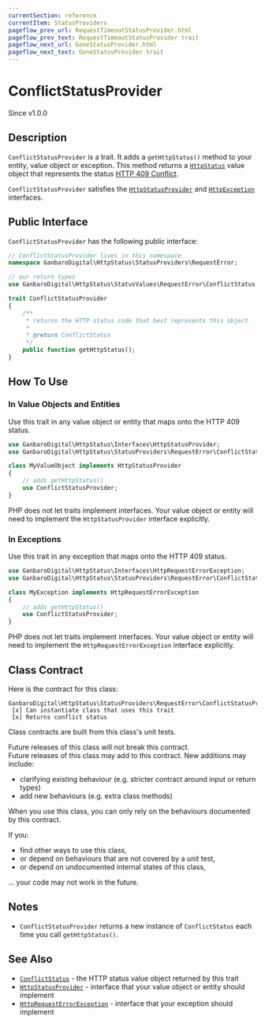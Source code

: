 ```yaml
---
currentSection: reference
currentItem: StatusProviders
pageflow_prev_url: RequestTimeoutStatusProvider.html
pageflow_prev_text: RequestTimeoutStatusProvider trait
pageflow_next_url: GoneStatusProvider.html
pageflow_next_text: GoneStatusProvider trait
---
```


# ConflictStatusProvider

<div class="callout info">
Since v1.0.0
</div>

## Description

`ConflictStatusProvider` is a trait. It adds a `getHttpStatus()` method to your entity, value object or exception. This method returns a [`HttpStatus`](../Interfaces/HttpStatus.html) value object that represents the status [HTTP 409 Conflict](../StatusValues/ConflictStatus.html).

`ConflictStatusProvider` satisfies the [`HttpStatusProvider`](../Interfaces/HttpStatusProvider.html) and [`HttpException`](../Interfaces/HttpException) interfaces.

## Public Interface

`ConflictStatusProvider` has the following public interface:

```php
// ConflictStatusProvider lives in this namespace
namespace GanbaroDigital\HttpStatus\StatusProviders\RequestError;

// our return types
use GanbaroDigital\HttpStatus\StatusValues\RequestError\ConflictStatus;

trait ConflictStatusProvider
{
    /**
     * returns the HTTP status code that best represents this object
     *
     * @return ConflictStatus
     */
    public function getHttpStatus();
}
```

## How To Use

### In Value Objects and Entities

Use this trait in any value object or entity that maps onto the HTTP 409 status.

```php
use GanbaroDigital\HttpStatus\Interfaces\HttpStatusProvider;
use GanbaroDigital\HttpStatus\StatusProviders\RequestError\ConflictStatusProvider;

class MyValueObject implements HttpStatusProvider
{
    // adds getHttpStatus()
    use ConflictStatusProvider;
}
```

PHP does not let traits implement interfaces. Your value object or entity will need to implement the `HttpStatusProvider` interface explicitly.

### In Exceptions

Use this trait in any exception that maps onto the HTTP 409 status.

```php
use GanbaroDigital\HttpStatus\Interfaces\HttpRequestErrorException;
use GanbaroDigital\HttpStatus\StatusProviders\RequestError\ConflictStatusProvider;

class MyException implements HttpRequestErrorException
{
    // adds getHttpStatus()
    use ConflictStatusProvider;
}
```

PHP does not let traits implement interfaces. Your value object or entity will need to implement the `HttpRequestErrorException` interface explicitly.

## Class Contract

Here is the contract for this class:

    GanbaroDigital\HttpStatus\StatusProviders\RequestError\ConflictStatusProvider
     [x] Can instantiate class that uses this trait
     [x] Returns conflict status

Class contracts are built from this class's unit tests.

<div class="callout success">
Future releases of this class will not break this contract.
</div>

<div class="callout info" markdown="1">
Future releases of this class may add to this contract. New additions may include:

* clarifying existing behaviour (e.g. stricter contract around input or return types)
* add new behaviours (e.g. extra class methods)
</div>

<div class="callout warning" markdown="1">
When you use this class, you can only rely on the behaviours documented by this contract.

If you:

* find other ways to use this class,
* or depend on behaviours that are not covered by a unit test,
* or depend on undocumented internal states of this class,

... your code may not work in the future.
</div>

## Notes

* `ConflictStatusProvider` returns a new instance of `ConflictStatus` each time you call `getHttpStatus()`.

## See Also

* [`ConflictStatus`](../StatusValues/ConflictStatus.html) - the HTTP status value object returned by this trait
* [`HttpStatusProvider`](../Interfaces/HttpStatusProvider.html) - interface that your value object or entity should implement
* [`HttpRequestErrorException`](../Interfaces/HttpRequestErrorException.html) - interface that your exception should implement
